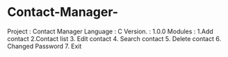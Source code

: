 # Contact-Manager-
Project : Contact Manager  Language : C Version.    : 1.0.0 Modules :  1.Add contact                     2.Contact list                    3. Edit contact                     4. Search contact                     5. Delete contact                     6. Changed Password                     7. Exit 
